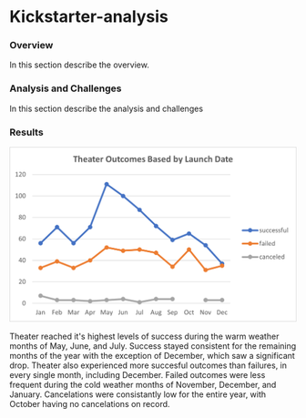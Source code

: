 # Kickstarter-analysis

### Overview
In this section describe the overview.

### Analysis and Challenges
In this section describe the analysis and challenges

### Results
![This is an image](https://github.com/NickLegacy/Kickstarter-analysis/blob/main/Theater_Outcomes_vs_Launch.png)

Theater reached it's highest levels of success during the warm weather months of May, June, and July. Success stayed consistent for the remaining months of the year with the exception of December, which saw a significant drop. Theater also experienced more succesful outcomes than failures, in every single month, including December. Failed outcomes were less frequent during the cold weather months of November, December, and January. Cancelations were consistantly low for the entire year, with October having no cancelations on record. 



